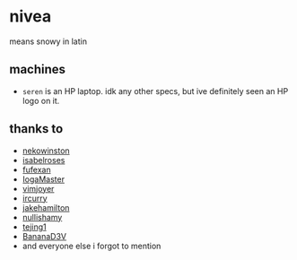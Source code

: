# nivea

means snowy in latin

## machines
- `seren` is an HP laptop. idk any other specs, but ive definitely seen an HP logo on it.

## thanks to
- [nekowinston](https://github.com/nekowinston)
- [isabelroses](https://github.com/isabelroses)
- [fufexan](https://github.com/fufexan)
- [IogaMaster](https://github.com/IogaMaster)
- [vimjoyer](https://github.com/vimjoyer)
- [ircurry](https://github.com/ircurry)
- [jakehamilton](https://github.com/jakehamilton)
- [nullishamy](https://github.com/nullishamy)
- [tejing1](https://github.com/tejing1)
- [BananaD3V](https://github.com/BananaD3V)
- and everyone else i forgot to mention
